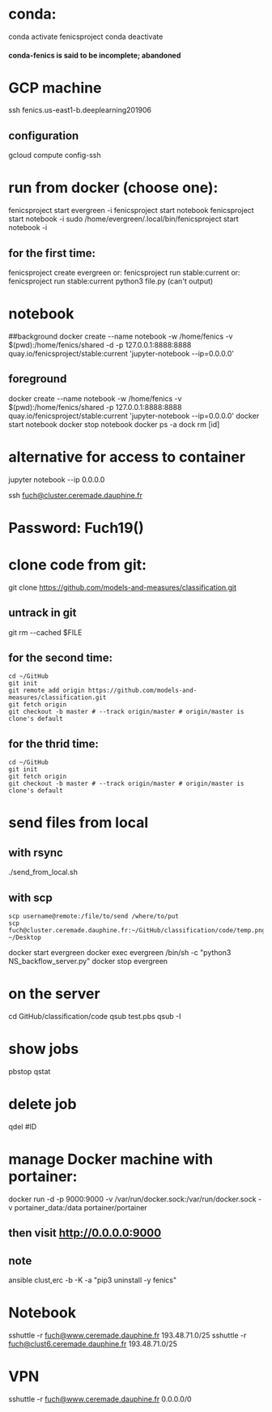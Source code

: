 # conda:
conda activate fenicsproject
conda deactivate
#### conda-fenics is said to be incomplete; abandoned

# GCP machine 
ssh fenics.us-east1-b.deeplearning201906

## configuration
gcloud compute config-ssh

# run from docker (choose one):
fenicsproject start evergreen -i
fenicsproject start notebook
fenicsproject start notebook -i
sudo /home/evergreen/.local/bin/fenicsproject start notebook  -i

## for the first time:
fenicsproject create evergreen
or:
fenicsproject run stable:current
or:
fenicsproject run stable:current python3 file.py (can't output)

# notebook
##background
docker create --name notebook -w /home/fenics -v $(pwd):/home/fenics/shared -d -p 127.0.0.1:8888:8888 quay.io/fenicsproject/stable:current 'jupyter-notebook --ip=0.0.0.0'
## foreground
docker create --name notebook -w /home/fenics -v $(pwd):/home/fenics/shared -p 127.0.0.1:8888:8888 quay.io/fenicsproject/stable:current 'jupyter-notebook --ip=0.0.0.0'
docker start notebook 
docker stop notebook 
docker ps -a
dock rm [id]
# alternative for access to container
jupyter notebook --ip 0.0.0.0

ssh fuch@cluster.ceremade.dauphine.fr
# Password: Fuch19()


# clone code from git:
git clone https://github.com/models-and-measures/classification.git
## untrack in git
git rm --cached $FILE

## for the second time:
```
cd ~/GitHub
git init
git remote add origin https://github.com/models-and-measures/classification.git
git fetch origin
git checkout -b master # --track origin/master # origin/master is clone's default
```
## for the thrid time:
```
cd ~/GitHub
git init
git fetch origin
git checkout -b master # --track origin/master # origin/master is clone's default
```

# send files from local
## with rsync
./send_from_local.sh
## with scp
```
scp username@remote:/file/to/send /where/to/put
scp fuch@cluster.ceremade.dauphine.fr:~/GitHub/classification/code/temp.png ~/Desktop
```

docker start evergreen
docker exec evergreen /bin/sh -c "python3 NS_backflow_server.py"
docker stop evergreen

# on the server
cd GitHub/classification/code
qsub test.pbs
qsub -I
# show jobs
pbstop
qstat
# delete job
qdel #ID

# manage Docker machine with portainer:
docker run -d -p 9000:9000 -v /var/run/docker.sock:/var/run/docker.sock -v portainer_data:/data portainer/portainer

## then visit http://0.0.0.0:9000

## note 
ansible clust,erc -b -K -a "pip3 uninstall -y fenics"

# Notebook
sshuttle -r fuch@www.ceremade.dauphine.fr 193.48.71.0/25
sshuttle -r fuch@clust6.ceremade.dauphine.fr 193.48.71.0/25

# VPN
sshuttle -r fuch@www.ceremade.dauphine.fr 0.0.0.0/0

